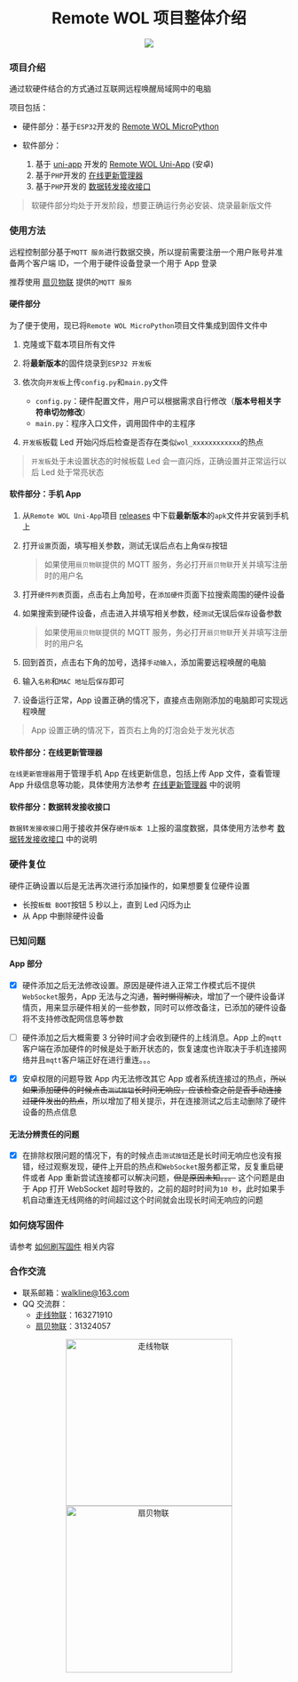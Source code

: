 <h1 align="center">Remote WOL 项目整体介绍</h1>

<p align="center"><img src="https://img.shields.io/badge/Licence-MIT-green.svg?style=for-the-badge" /></p>

### 项目介绍

通过软硬件结合的方式通过互联网远程唤醒局域网中的电脑

项目包括：

* 硬件部分：基于`ESP32`开发的 [Remote WOL MicroPython](https://gitee.com/walkline/remote-wol-micropython)

* 软件部分：

	1. 基于 [uni-app](https://uniapp.dcloud.io/) 开发的 [Remote WOL Uni-App](https://gitee.com/walkline/remote-wol-uni-app) (安卓)
	2. 基于`PHP`开发的 [在线更新管理器](https://gitee.com/walkline/online-update-manager)
	3. 基于`PHP`开发的 [数据转发接收接口](https://gitee.com/walkline/data_receiving_interface)

> 软硬件部分均处于开发阶段，想要正确运行务必安装、烧录最新版文件

### 使用方法

远程控制部分基于`MQTT 服务`进行数据交换，所以提前需要注册一个用户账号并准备两个客户端 ID，一个用于硬件设备登录一个用于 App 登录

推荐使用 [扇贝物联](https://jniot.xyz/) 提供的`MQTT 服务`

#### 硬件部分

为了便于使用，现已将`Remote WOL MicroPython`项目文件集成到固件文件中

1. 克隆或下载本项目所有文件
2. 将**最新版本**的固件烧录到`ESP32 开发板`
3. 依次向`开发板`上传`config.py`和`main.py`文件

	* `config.py`：硬件配置文件，用户可以根据需求自行修改（**版本号相关字符串切勿修改**）
	* `main.py`：程序入口文件，调用固件中的主程序

4. `开发板`板载 Led 开始闪烁后检查是否存在类似`wol_xxxxxxxxxxxx`的热点

> `开发板`处于未设置状态的时候板载 Led 会一直闪烁，正确设置并正常运行以后 Led 处于常亮状态

#### 软件部分：手机 App

1. 从`Remote WOL Uni-App`项目 [releases](https://gitee.com/walkline/remote-wol-uni-app/releases) 中下载**最新版本**的`apk`文件并安装到手机上
2. 打开`设置`页面，填写相关参数，测试无误后点右上角`保存`按钮

	> 如果使用`扇贝物联`提供的 MQTT 服务，务必打开`扇贝物联`开关并填写注册时的用户名

3. 打开`硬件列表`页面，点击右上角加号，在`添加硬件`页面下拉搜索周围的硬件设备

4. 如果搜索到硬件设备，点击进入并填写相关参数，经`测试`无误后`保存`设备参数

	> 如果使用`扇贝物联`提供的 MQTT 服务，务必打开`扇贝物联`开关并填写注册时的用户名

5. 回到首页，点击右下角的加号，选择`手动输入`，添加需要远程唤醒的电脑
6. 输入`名称`和`MAC 地址`后`保存`即可

7. 设备运行正常，App 设置正确的情况下，直接点击刚刚添加的电脑即可实现远程唤醒

> App 设置正确的情况下，首页右上角的灯泡会处于发光状态

#### 软件部分：在线更新管理器

`在线更新管理器`用于管理手机 App 在线更新信息，包括上传 App 文件，查看管理 App 升级信息等功能，具体使用方法参考 [在线更新管理器](https://gitee.com/walkline/online-update-manager) 中的说明

#### 软件部分：数据转发接收接口

`数据转发接收接口`用于接收并保存`硬件版本 1`上报的温度数据，具体使用方法参考 [数据转发接收接口](https://gitee.com/walkline/data_receiving_interface) 中的说明

### 硬件复位

硬件正确设置以后是无法再次进行添加操作的，如果想要复位硬件设置

* 长按`板载 BOOT`按钮 5 秒以上，直到 Led 闪烁为止
* 从 App 中删除硬件设备

### 已知问题

#### App 部分

- [x] 硬件添加之后无法修改设置。原因是硬件进入正常工作模式后不提供`WebSocket`服务，App 无法与之沟通，~~暂时懒得解决~~，增加了一个硬件设备详情页，用来显示硬件相关的一些参数，同时可以修改备注，已添加的硬件设备将不支持修改配网信息等参数

- [ ] 硬件添加之后大概需要 3 分钟时间才会收到硬件的上线消息。App 上的`mqtt`客户端在添加硬件的时候是处于断开状态的，恢复速度也许取决于手机连接网络并且`mqtt`客户端正好在进行重连。。。

- [x] 安卓权限的问题导致 App 内无法修改其它 App 或者系统连接过的热点，~~所以如果添加硬件的时候点击`测试按钮`长时间无响应，应该检查之前是否手动连接过硬件发出的热点~~，所以增加了相关提示，并在连接测试之后主动删除了硬件设备的热点信息

#### 无法分辨责任的问题

- [x] 在排除权限问题的情况下，有的时候点击`测试按钮`还是长时间无响应也没有报错，经过观察发现，硬件上开启的热点和`WebSocket`服务都正常，反复重启硬件或者 App 重新尝试连接都可以解决问题，~~但是原因未知。。。~~ 这个问题是由于 App 打开 WebSocket 超时导致的，之前的超时时间为`10 秒`，此时如果手机自动重连无线网络的时间超过这个时间就会出现长时间无响应的问题

### 如何烧写固件

请参考 [如何刷写固件](https://gitee.com/walkline/esp32_firmware#%E9%99%84%E5%BD%951%E5%A6%82%E4%BD%95%E5%88%B7%E5%86%99%E5%9B%BA%E4%BB%B6) 相关内容

### 合作交流

* 联系邮箱：<walkline@163.com>
* QQ 交流群：
    * [走线物联](https://jq.qq.com/?_wv=1027&k=xtPoHgwL)：163271910
    * [扇贝物联](https://jq.qq.com/?_wv=1027&k=yp4FrpWh)：31324057

<p align="center"><img src="https://gitee.com/walkline/WeatherStation/raw/docs/images/qrcode_walkline.png" width="300px" alt="走线物联"><img src="https://gitee.com/walkline/WeatherStation/raw/docs/images/qrcode_bigiot.png" width="300px" alt="扇贝物联"></p>
